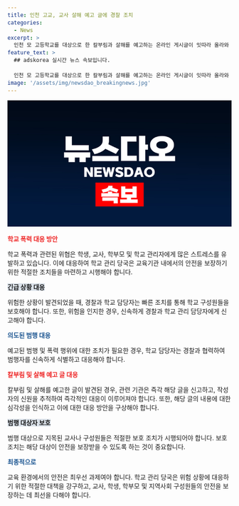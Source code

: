 ```yaml
---
title: 인천 고교, 교사 살해 예고 글에 경찰 조치
categories:
  - News
excerpt: >
  인천 모 고등학교를 대상으로 한 칼부림과 살해를 예고하는 온라인 게시글이 잇따라 올라와 경찰이 수사에 나섰다. 경찰은 동일한 IP로 올라온 2건의 글을 추적 중이며, 범행 대상으로 지목된 교사를 보호조치할 예정이라고 전했다. 요약: 인천 모 고등학교를 대상으로 한 칼부림과 살해 예고 글로 경찰이 수사에 나섰고, 범행 대상으로 지목된 교사를 보호조치할 예정이다. (150자)
feature_text: >
  ## adskorea 실시간 뉴스 속보입니다.

  인천 모 고등학교를 대상으로 한 칼부림과 살해를 예고하는 온라인 게시글이 잇따라 올라와 경찰이 수사에 나섰다. 경찰은 동일한 IP로 올라온 2건의 글을 추적 중이며, 범행 대상으로 지목된 교사를 보호조치할 예정이라고 전했다. 요약: 인천 모 고등학교를 대상으로 한 칼부림과 살해 예고 글로 경찰이 수사에 나섰고, 범행 대상으로 지목된 교사를 보호조치할 예정이다. (150자)
image: '/assets/img/newsdao_breakingnews.jpg'
---
```


<p><img src="/assets/img/newsdao_breakingnews.jpg" alt="adskorea 속보" /></p>

<p><b><span style="color: #ee2323;">학교 폭력 대응 방안 </span></b></p>

<p>학교 폭력과 관련된 위협은 학생, 교사, 학부모 및 학교 관리자에게 많은 스트레스를 유발하고 있습니다. 이에 대응하여 학교 관리 당국은 교육기관 내에서의 안전을 보장하기 위한 적절한 조치들을 마련하고 시행해야 합니다.</p>

<p><b><span style="background-color: #21538527;">긴급 상황 대응</span></b></p>

<p>위험한 상황이 발견되었을 때, 경찰과 학교 담당자는 빠른 조치를 통해 학교 구성원들을 보호해야 합니다. 또한, 위험을 인지한 경우, 신속하게 경찰과 학교 관리 담당자에게 신고해야 합니다.</p>

<p><b><span style="color: #1a5490;">의도된 범행 대응</span></b></p>

<p>예고된 범행 및 폭력 행위에 대한 조치가 필요한 경우, 학교 담당자는 경찰과 협력하여 범행자를 신속하게 식별하고 대응해야 합니다.</p>

<p><b><span style="color: #ee2323;">칼부림 및 살해 예고 글 대응</span></b></p>

<p>칼부림 및 살해를 예고한 글이 발견된 경우, 관련 기관은 즉각 해당 글을 신고하고, 작성자의 신원을 추적하여 즉각적인 대응이 이루어져야 합니다. 또한, 해당 글의 내용에 대한 심각성을 인식하고 이에 대한 대응 방안을 구상해야 합니다.</p>

<p><b><span style="background-color: #21538527;">범행 대상자 보호</span></b></p>

<p>범행 대상으로 지목된 교사나 구성원들은 적절한 보호 조치가 시행되어야 합니다. 보호 조치는 해당 대상이 안전을 보장받을 수 있도록 하는 것이 중요합니다.</p>

<p><b><span style="color: #1a5490;">최종적으로</span></b></p>

<p>교육 환경에서의 안전은 최우선 과제여야 합니다. 학교 관리 당국은 위험 상황에 대응하기 위한 적절한 대책을 강구하고, 교사, 학생, 학부모 및 지역사회 구성원들의 안전을 보장하는 데 최선을 다해야 합니다.</p>


